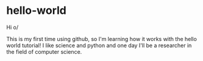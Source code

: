 # hello-world
Hi o/

This is my first time using github, so I'm learning how it works with the hello world tutorial!
I like science and python and one day I'll be a researcher in the field of computer science.

